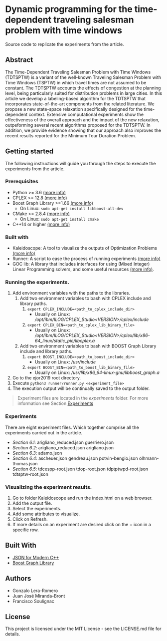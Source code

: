 # Dynamic programming for the time-dependent traveling salesman problem with time windows
Source code to replicate the experiments from the article.

## Abstract
The Time-Dependent Traveling Salesman Problem with Time Windows (TDTSPTW) is a variant of the well-known Traveling Salesman Problem with Time Windows (TSPTW) in which travel times are not assumed to be constant. The TDTSPTW accounts the effects of congestion at the planning level, being particularly suited for distribution problems in large cities. In this article we develop a labeling-based algorithm for the TDTSPTW that incorporates state-of-the-art components from the related literature.  We propose a new state-space relaxation specifically designed for the time-dependent context. Extensive computational experiments show the effectiveness of the overall approach and the impact of the new relaxation, outpeforming several recent algorithms proposed for the TDTSPTW. In addition, we provide evidence showing that our approach also improves the recent results reported for the Minimum Tour Duration Problem.

## Getting started
The following instructions will guide you through the steps to execute the experiments from the article.

### Prerequisites
- Python >= 3.6 [(more info)](https://www.python.org/)
- CPLEX >= 12.8 [(more info)](https://www.ibm.com/products/ilog-cplex-optimization-studio)
- Boost Graph Library >=1.66 [(more info)](https://www.boost.org/doc/libs/1_66_0/libs/graph/doc/index.html)
    - On Linux: ```sudo apt-get install libboost-all-dev```
- CMake >= 2.8.4 [(more info)](https://cmake.org/)
    - On Linux: ```sudo apt-get install cmake```
- C++14 or higher [(more info)](https://es.wikipedia.org/wiki/C%2B%2B14)

### Built with
- Kaleidoscope: A tool to visualize the outputs of Optimization Problems [(more info)](https://github.com/gleraromero/kaleidoscope)
- Runner: A script to ease the process of running experiments [(more info)](https://github.com/gleraromero/runner)
- GOC lib: A library that includes interfaces for using (Mixed Integer) Linear Programming solvers, and some useful resources [(more info)](https://github.com/gleraromero/goc).

### Running the experiments.
1. Add environment variables with the paths to the libraries.
    1. Add two environment variables to bash with CPLEX include and library paths.
        1. ```export CPLEX_INCLUDE=<path_to_cplex_include_dir>```
            - Usually on Linux: _/opt/ibm/ILOG/CPLEX_Studio\<VERSION\>/cplex/include_
        1. ```export CPLEX_BIN=<path_to_cplex_lib_binary_file>```
            - Usually on Linux: _/opt/ibm/ILOG/CPLEX_Studio\<VERSION\>/cplex/lib/x86-64_linux/static_pic/libcplex.a_
    1. Add two environment variables to bash with BOOST Graph Library include and library paths.
        1. ```export BOOST_INCLUDE=<path_to_boost_include_dir>```
            - Usually on Linux: _/usr/include_
        1. ```export BOOST_BIN=<path_to_boost_lib_binary_file>```
            - Usually on Linux: _/usr/lib/x86_64-linux-gnu/libboost_graph.a_
1. Go to the ejor2019 root directory.
1. Execute ```python3 runner/runner.py <experiment_file>```
1. The execution output will be continually saved to the output folder.

> Experiment files are located in the _experiments_ folder. For more information see Section [Experiments](#Experiments)

### Experiments
There are eight experiment files. Which together comprise all the experiments carried out in the article.
* _Section 6.1_: arigliano_reduced.json guerriero.json
* _Section 6.2_: arigliano_reduced.json arigliano.json
* _Section 6.3_: adamo.json
* _Section 6.4_: ascheuer.json gendreau.json potvin-bengio.json olhmann-thomas.json
* _Section 6.5_: tdcespp-root.json tdop-root.json tdptptwpd-root.json tdtsptw-root.json

### Visualizing the experiment results.
1. Go to folder Kaleidoscope and run the index.html on a web browser.
1. Add the output file.
1. Select the experiments.
1. Add some attributes to visualize.
1. Click on Refresh.
1. If more details on an experiment are desired click on the + icon in a specific row.

## Built With
* [JSON for Modern C++](https://github.com/nlohmann/json)
* [Boost Graph Library](https://www.boost.org/doc/libs/1_66_0/libs/graph/doc/index.html)

## Authors
- Gonzalo Lera-Romero
- Juan José Miranda-Bront
- Francisco Soulignac

## License
This project is licensed under the MIT License - see the LICENSE.md file for details.

